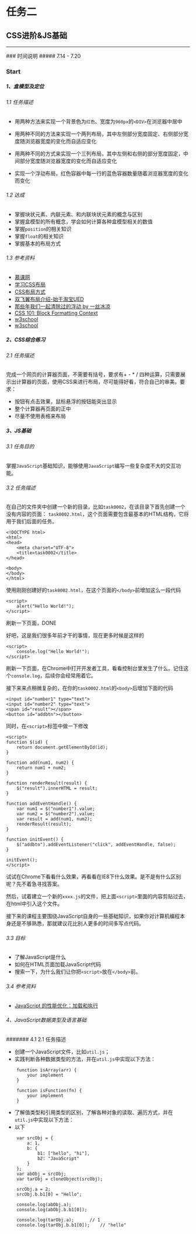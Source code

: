 # 任务二

## CSS进阶&JS基础
<hr>
### 时间说明
##### 7.14 - 7.20

### Start

##### 1、盒模型及定位
###### 1.1 任务描述
- 用两种方法来实现一个背景色为<code>红色</code>、宽度为<code>960px</code>的<code>\<DIV></code>在浏览器中居中

- 用两种不同的方法来实现一个两列布局，其中左侧部分宽度固定、右侧部分宽度随浏览器宽度的变化而自适应变化

- 用两种不同的方式来实现一个三列布局，其中左侧和右侧的部分宽度固定，中间部分宽度随浏览器宽度的变化而自适应变化
- 实现一个浮动布局，红色容器中每一行的蓝色容器数量随着浏览器宽度的变化而变化
###### 1.2 达成
- 掌握块状元素、内联元素、和内联块状元素的概念与区别
- 掌握盒模型的所有概念，学会如何计算各种盒模型相关的数值
- 掌握<code>position</code>的相关知识
- 掌握<code>float</code>的相关知识
- 掌握基本的布局方式
###### 1.3 参考资料
- [慕课网](http://www.imooc.com/code/2047)
- [学习CSS布局](http://zh.learnlayout.com/no-layout.html)
- [CSS布局方式](http://teamtreehouse.com/library/css-layout-techniques)
- [双飞翼布局介绍-始于淘宝UED](http://www.imooc.com/wenda/detail/254035)
- [那些年我们一起清除过的浮动 by 一丝冰凉](http://www.iyunlu.com/view/css-xhtml/55.html)
- [CSS 101: Block Formatting Context](http://www.yuiblog.com/blog/2010/05/19/css-101-block-formatting-contexts)
- [w3school](http://w3school.com.cn/css/css_positioning.asp)
- [w3school](http://w3school.com.cn/css/css_boxmodel.asp)

##### 2、CSS综合练习
###### 2.1 任务描述
完成一个网页的计算器页面，不需要有括号，要求有+ - * / 四种运算，只需要展示出计算器的页面，使用CSS来进行布局，尽可能得好看，符合自己的审美。要求：

- 按钮有点击效果，鼠标悬浮的按钮能突出显示
- 整个计算器再页面的正中
- 尽量不使用表格来布局


##### 3、JS基础
###### 3.1 任务目的
掌握`JavaScript`基础知识，能够使用`JavaScript`编写一些复杂度不大的交互功能。
###### 3.2 任务描述
在自己的文件夹中创建一个新的目录，比如`task0002`，在该目录下首先创建一个没有内容的页面： `task0002.html`，这个页面需要包含最基本的HTML结构，它将用于我们后面的任务。

	<!DOCTYPE html>
	<html>
	<head>
    	<meta charset="UTF-8">
    	<title>task0002</title>
	</head>

	<body>
	</body>
	</html>


使用刚刚创建好的`task0002.html`，在这个页面的`</body>`前增加这么一段代码

	<script>
		alert("Hello World!");
	</script>

刷新一下页面，DONE

好吧，这是我们很多年前才干的事情，现在更多时候是这样的

	<script>
		console.log("Hello World!");
	</script>

刷新一下页面，在Chrome中打开开发者工具，看看控制台里发生了什么。记住这个`console.log`，后续你会经常用着它。

接下来来点稍微复杂的，在你的`task0002.html`的`<body>`后增加下面的代码

	<input id="number1" type="text">
	<input id="number2" type="text">
	<span id="result"></span>
	<button id="addbtn"></button>

同时，在`<script>`标签中做一下修改

	<script>
	function $(id) {
    	return document.getElementById(id);
	}

	function add(num1, num2) {
    	return num1 + num2;
	}

	function renderResult(result) {
    	$("result").innerHTML = result;
	}

	function addEventHandle() {
    	var num1 = $("number1").value;
    	var num2 = $("number2").value;
    	var result = add(num1, num2);
    	renderResult(result);
	}

	function initEvent() {
    	$("addbtn").addEventListener("click", addEventHandle, false);
	}

	initEvent();
	</script>

试试在Chrome下看看什么效果，再看看在IE8下什么效果。是不是有什么区别呢？先不着急寻找答案。

然后，试着建立一个新的`xxxx.js`的文件，把上面`<script>`里面的内容剪贴过去，在html中引入这个文件。

接下来的课程主要围绕JavaScript自身的一些基础知识，如果你对计算机编程本身还是不够熟悉，那就建议花比别人更多的时间多写点代码。

###### 3.3 目标
- 了解JavaScript是什么
- 如何在HTML页面加载JavaScript代码
- 搜索一下，为什么我们让你把`<script>`放在`</body>`前。

###### 3.4 参考资料
- [JavaScript 的性能优化：加载和执行](http://www.ibm.com/developerworks/cn/web/1308_caiys_jsload/index.html)

###### 4、JavaScript数据类型及语言基础
####### 4.1 2.1 任务描述

- 创建一个JavaScript文件，比如`util.js`；
- 实践判断各种数据类型的方法，并在`util.js`中实现以下方法：
```
	function isArray(arr) {
    	your implement
	}

	function isFunction(fn) {
    	your implement
	}
```
- 了解值类型和引用类型的区别，了解各种对象的读取、遍历方式，并在`util.js`中实现以下方法：
- 以下
```
	var srcObj = {
	    a: 1,
    	b: {
	        b1: ["hello", "hi"],
        	b2: "JavaScript"
    	}
	};
	var abObj = srcObj;
	var tarObj = cloneObject(srcObj);

	srcObj.a = 2;
	srcObj.b.b1[0] = "Hello";

	console.log(abObj.a);
	console.log(abObj.b.b1[0]);

	console.log(tarObj.a);      // 1
	console.log(tarObj.b.b1[0]);    // "hello"
```



